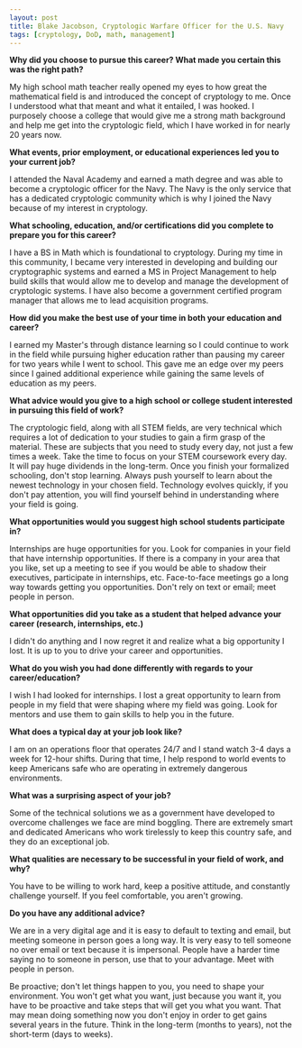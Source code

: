 ```yaml
---
layout: post
title: Blake Jacobson, Cryptologic Warfare Officer for the U.S. Navy
tags: [cryptology, DoD, math, management]
---
```


**Why did you choose to pursue this career?  What made you certain this was the right path?**

My high school math teacher really opened my eyes to how great the mathematical field is and introduced the concept of cryptology to me.  Once I understood what that meant and what it entailed, I was hooked.  I purposely choose a college that would give me a strong math background and help me get into the cryptologic field, which I have worked in for nearly 20 years now.

**What events, prior employment, or educational experiences led you to your current job?**

I attended the Naval Academy and earned a math degree and was able to become a cryptologic officer for the Navy.  The Navy is the only service that has a dedicated cryptologic community which is why I joined the Navy because of my interest in cryptology.

**What schooling, education, and/or certifications did you complete to prepare you for this career?**

I have a BS in Math which is foundational to cryptology.  During my time in this community, I became very interested in developing and building our cryptographic systems and earned a MS in Project Management to help build skills that would allow me to develop and manage the development of cryptologic systems.  I have also become a government certified program manager that allows me to lead acquisition programs.

**How did you make the best use of your time in both your education and career?**

I earned my Master's through distance learning so I could continue to work in the field while pursuing higher education rather than pausing my career for two years while I went to school.  This gave me an edge over my peers since I gained additional experience while gaining the same levels of education as my peers.

**What advice would you give to a high school or college student interested in pursuing this field of work?**

The cryptologic field, along with all STEM fields, are very technical which requires a lot of dedication to your studies to gain a firm grasp of the material.  These are subjects that you need to study every day, not just a few times a week.  Take the time to focus on your STEM coursework every day.  It will pay huge dividends in the long-term.  Once you finish your formalized schooling, don't stop learning.  Always push yourself to learn about the newest technology in your chosen field.  Technology evolves quickly, if you don't pay attention, you will find yourself behind in understanding where your field is going.

**What opportunities would you suggest high school students participate in?**

Internships are huge opportunities for you.  Look for companies in your field that have internship opportunities.  If there is a company in your area that you like, set up a meeting to see if you would be able to shadow their executives, participate in internships, etc.  Face-to-face meetings go a long way towards getting you opportunities.  Don't rely on text or email; meet people in person.

**What opportunities did you take as a student that helped advance your career (research, internships, etc.)**

I didn't do anything and I now regret it and realize what a big opportunity I lost.  It is up to you to drive your career and opportunities.  

**What do you wish you had done differently with regards to your career/education?**

I wish I had looked for internships.  I lost a great opportunity to learn from people in my field that were shaping where my field was going.  Look for mentors and use them to gain skills to help you in the future.

**What does a typical day at your job look like?**

I am on an operations floor that operates 24/7 and I stand watch 3-4 days a week for 12-hour shifts.  During that time, I help respond to world events to keep Americans safe who are operating in extremely dangerous environments.  

**What was a surprising aspect of your job?**

Some of the technical solutions we as a government have developed to overcome challenges we face are mind boggling.  There are extremely smart and dedicated Americans who work tirelessly to keep this country safe, and they do an exceptional job.

**What qualities are necessary to be successful in your field of work, and why?**

You have to be willing to work hard, keep a positive attitude, and constantly challenge yourself.  If you feel comfortable, you aren't growing.

**Do you have any additional advice?**

We are in a very digital age and it is easy to default to texting and email, but meeting someone in person goes a long way.  It is very easy to tell someone no over email or text because it is impersonal.  People have a harder time saying no to someone in person, use that to your advantage.  Meet with people in person.  

Be proactive; don't let things happen to you, you need to shape your environment.  You won't get what you want, just because you want it, you have to be proactive and take steps that will get you what you want.  That may mean doing something now you don't enjoy in order to get gains several years in the future.  Think in the long-term (months to years), not the short-term (days to weeks).
